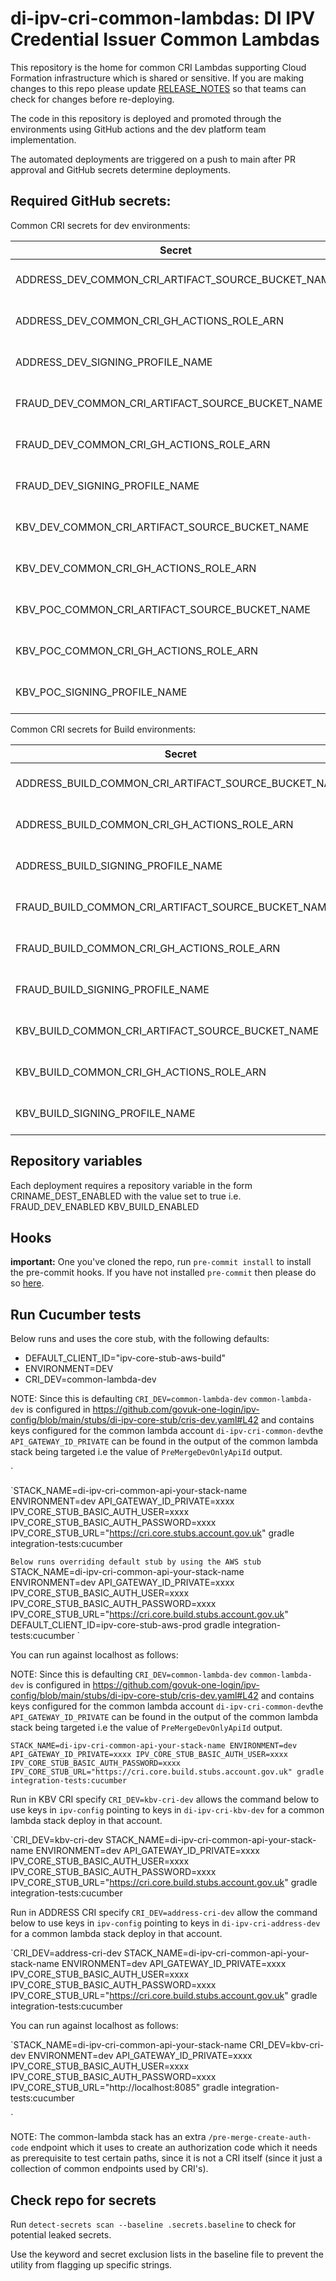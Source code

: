 # di-ipv-cri-common-lambdas: DI IPV Credential Issuer Common Lambdas

This repository is the home for common CRI Lambdas supporting Cloud Formation infrastructure which is shared or sensitive. If you are making changes to this repo please update [RELEASE_NOTES](./RELEASE_NOTES.md) so that teams can check for changes before re-deploying.

The code in this repository is deployed and promoted through the environments using GitHub actions and the dev platform team implementation.

The automated deployments are triggered on a push to main after PR approval and GitHub secrets determine deployments.

## Required GitHub secrets:

Common CRI secrets for dev environments:

| Secret                                             | Description            |
| -------------------------------------------------- | ---------------------- |
| ADDRESS_DEV_COMMON_CRI_ARTIFACT_SOURCE_BUCKET_NAME | Upload artifact bucket |
| ADDRESS_DEV_COMMON_CRI_GH_ACTIONS_ROLE_ARN         | Assumed role IAM ARN   |
| ADDRESS_DEV_SIGNING_PROFILE_NAME                   | Signing profile name   |
| FRAUD_DEV_COMMON_CRI_ARTIFACT_SOURCE_BUCKET_NAME   | Upload artifact bucket |
| FRAUD_DEV_COMMON_CRI_GH_ACTIONS_ROLE_ARN           | Assumed role IAM ARN   |
| FRAUD_DEV_SIGNING_PROFILE_NAME                     | Signing profile name   |
| KBV_DEV_COMMON_CRI_ARTIFACT_SOURCE_BUCKET_NAME     | Upload artifact bucket |
| KBV_DEV_COMMON_CRI_GH_ACTIONS_ROLE_ARN             | Assumed role IAM ARN   |
| KBV_POC_COMMON_CRI_ARTIFACT_SOURCE_BUCKET_NAME     | Upload artifact bucket |
| KBV_POC_COMMON_CRI_GH_ACTIONS_ROLE_ARN             | Assumed role IAM ARN   |
| KBV_POC_SIGNING_PROFILE_NAME                       | Signing profile name   |

Common CRI secrets for Build environments:

| Secret                                               | Description            |
| ---------------------------------------------------- | ---------------------- |
| ADDRESS_BUILD_COMMON_CRI_ARTIFACT_SOURCE_BUCKET_NAME | Upload artifact bucket |
| ADDRESS_BUILD_COMMON_CRI_GH_ACTIONS_ROLE_ARN         | Assumed role IAM ARN   |
| ADDRESS_BUILD_SIGNING_PROFILE_NAME                   | Signing profile name   |
| FRAUD_BUILD_COMMON_CRI_ARTIFACT_SOURCE_BUCKET_NAME   | Upload artifact bucket |
| FRAUD_BUILD_COMMON_CRI_GH_ACTIONS_ROLE_ARN           | Assumed role IAM ARN   |
| FRAUD_BUILD_SIGNING_PROFILE_NAME                     | Signing profile name   |
| KBV_BUILD_COMMON_CRI_ARTIFACT_SOURCE_BUCKET_NAME     | Upload artifact bucket |
| KBV_BUILD_COMMON_CRI_GH_ACTIONS_ROLE_ARN             | Assumed role IAM ARN   |
| KBV_BUILD_SIGNING_PROFILE_NAME                       | Signing profile name   |

## Repository variables

Each deployment requires a repository variable in the form CRINAME_DEST_ENABLED
with the value set to true i.e. FRAUD_DEV_ENABLED KBV_BUILD_ENABLED

## Hooks

**important:** One you've cloned the repo, run `pre-commit install` to install the pre-commit hooks.
If you have not installed `pre-commit` then please do so [here](https://pre-commit.com/).

## Run Cucumber tests

Below runs and uses the core stub, with the following defaults:

- DEFAULT_CLIENT_ID="ipv-core-stub-aws-build"
- ENVIRONMENT=DEV
- CRI_DEV=common-lambda-dev

NOTE: Since this is defaulting `CRI_DEV=common-lambda-dev`
`common-lambda-dev` is configured in https://github.com/govuk-one-login/ipv-config/blob/main/stubs/di-ipv-core-stub/cris-dev.yaml#L42
and contains keys configured for the common lambda account `di-ipv-cri-common-dev`the `API_GATEWAY_ID_PRIVATE` can be found
in the output of the common lambda stack being targeted i.e the value of `PreMergeDevOnlyApiId` output.

`

`STACK_NAME=di-ipv-cri-common-api-your-stack-name ENVIRONMENT=dev API_GATEWAY_ID_PRIVATE=xxxx IPV_CORE_STUB_BASIC_AUTH_USER=xxxx IPV_CORE_STUB_BASIC_AUTH_PASSWORD=xxxx IPV_CORE_STUB_URL="https://cri.core.stubs.account.gov.uk" gradle integration-tests:cucumber

`Below runs overriding default stub by using the AWS stub`
STACK_NAME=di-ipv-cri-common-api-your-stack-name ENVIRONMENT=dev API_GATEWAY_ID_PRIVATE=xxxx IPV_CORE_STUB_BASIC_AUTH_USER=xxxx IPV_CORE_STUB_BASIC_AUTH_PASSWORD=xxxx IPV_CORE_STUB_URL="https://cri.core.build.stubs.account.gov.uk" DEFAULT_CLIENT_ID=ipv-core-stub-aws-prod gradle integration-tests:cucumber
`

You can run against localhost as follows:

NOTE: Since this is defaulting `CRI_DEV=common-lambda-dev`
`common-lambda-dev` is configured in https://github.com/govuk-one-login/ipv-config/blob/main/stubs/di-ipv-core-stub/cris-dev.yaml#L42
and contains keys configured for the common lambda account `di-ipv-cri-common-dev`the `API_GATEWAY_ID_PRIVATE` can be found
in the output of the common lambda stack being targeted i.e the value of `PreMergeDevOnlyApiId` output.

`
STACK_NAME=di-ipv-cri-common-api-your-stack-name ENVIRONMENT=dev API_GATEWAY_ID_PRIVATE=xxxx IPV_CORE_STUB_BASIC_AUTH_USER=xxxx IPV_CORE_STUB_BASIC_AUTH_PASSWORD=xxxx IPV_CORE_STUB_URL="https://cri.core.build.stubs.account.gov.uk" gradle integration-tests:cucumber
`

Run in KBV CRI specify `CRI_DEV=kbv-cri-dev` allows the command below to use keys in `ipv-config` pointing to keys in `di-ipv-cri-kbv-dev` for a common lambda stack deploy in that account.

`CRI_DEV=kbv-cri-dev STACK_NAME=di-ipv-cri-common-api-your-stack-name ENVIRONMENT=dev API_GATEWAY_ID_PRIVATE=xxxx IPV_CORE_STUB_BASIC_AUTH_USER=xxxx IPV_CORE_STUB_BASIC_AUTH_PASSWORD=xxxx IPV_CORE_STUB_URL="https://cri.core.build.stubs.account.gov.uk" gradle integration-tests:cucumber

Run in ADDRESS CRI specify `CRI_DEV=address-cri-dev` allow the command below to use keys in `ipv-config` pointing to keys in `di-ipv-cri-address-dev` for a common lambda stack deploy in that account.

`CRI_DEV=address-cri-dev STACK_NAME=di-ipv-cri-common-api-your-stack-name ENVIRONMENT=dev API_GATEWAY_ID_PRIVATE=xxxx IPV_CORE_STUB_BASIC_AUTH_USER=xxxx IPV_CORE_STUB_BASIC_AUTH_PASSWORD=xxxx IPV_CORE_STUB_URL="https://cri.core.build.stubs.account.gov.uk" gradle integration-tests:cucumber   

You can run against localhost as follows:

`STACK_NAME=di-ipv-cri-common-api-your-stack-name CRI_DEV=kbv-cri-dev ENVIRONMENT=dev API_GATEWAY_ID_PRIVATE=xxxx IPV_CORE_STUB_BASIC_AUTH_USER=xxxx IPV_CORE_STUB_BASIC_AUTH_PASSWORD=xxxx IPV_CORE_STUB_URL="http://localhost:8085" gradle integration-tests:cucumber

`


NOTE: The common-lambda stack has an extra `/pre-merge-create-auth-code` endpoint which it uses to create an authorization code which it needs as prerequisite to test certain paths, since it is not a CRI itself (since it just a collection of common endpoints used by CRI's).

## Check repo for secrets

Run `detect-secrets scan --baseline .secrets.baseline` to check for potential leaked secrets.

Use the keyword and secret exclusion lists in the baseline file to prevent the utility from flagging up specific strings.
